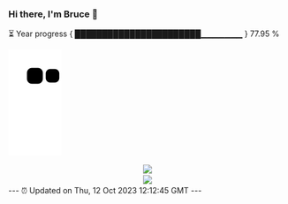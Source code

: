 ### Hi there, I'm Bruce 👋
⏳ Year progress { ███████████████████████▁▁▁▁▁▁▁ } 77.95 %

![](https://raw.githubusercontent.com/Swiftie13st/Swiftie13st/main/assets/github-contribution-grid-snake.svg)


<div align="center"> <img src="https://metrics.lecoq.io/Swiftie13st?template=classic&config.timezone=Asia%2FShanghai"> </div>

<div align="center"> <img src="https://github-readme-streak-stats.herokuapp.com/?user=Swiftie13st" /> </div>
---
⏰ Updated on Thu, 12 Oct 2023 12:12:45 GMT
---

